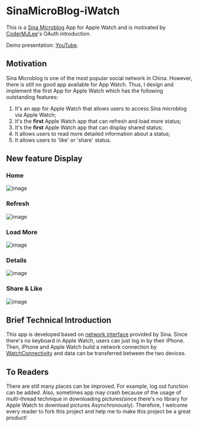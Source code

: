 # SinaMicroBlog-iWatch

This is a [Sina Microblog](https://en.wikipedia.org/wiki/Sina_Weibo) App for Apple Watch and is motivated by [CoderMJLee](https://github.com/CoderMJLee)'s OAuth introduction.

Demo presentation: [YouTube](https://youtu.be/HjWLoYmpzhg).

## Motivation
Sina Microblog is one of the most popular social network in China. However, there is still no good app available for App Watch. Thus, I design and implement the first App for Apple Watch which has the following outstanding features:

1. It's an app for Apple Watch that allows users to access Sina microblog via     Apple Watch; 
2. It's the **first** Apple Watch app that can refresh and load more status;         
3. It's the **first** Apple Watch app that can display shared status;
4. It allows users to read more detailed information about a status;
5. It allows users to 'like' or 'share' status. 

## New feature Display

### Home
 ![image](./img/home.jpg)
 
### Refresh
![image](./img/refresh.jpg)

### Load More
![image](./img/load_more.jpg)

### Details
![image](./img/details.jpg)

### Share & Like
![image](./img/share_like.jpg)

## Brief Technical Introduction
This app is developed based on [network interface](http://open.weibo.com) provided by Sina. Since there's no keyboard in Apple Watch, users can just log in by their iPhone. Then, iPhone and Apple Watch build a network connection by [WatchConnectivity](https://developer.apple.com/library/watchos/documentation/WatchConnectivity/Reference/WatchConnectivity_framework/) and data can be transferred between the two devices. 

## To Readers

There are still many places can be improved. For example, log out function can be added. Also, sometimes app may crash because of the usage of multi-thread technique in downloading pictures(since there's no library for Apple Watch to download pictures Asynchronously). Therefore, I welcome every reader to fork this project and help me to make this project be a great product!

